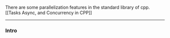 There are some parallelization features in the standard library of cpp. 
[[Tasks Async, and Concurrency in CPP]]

---
### **Intro**

